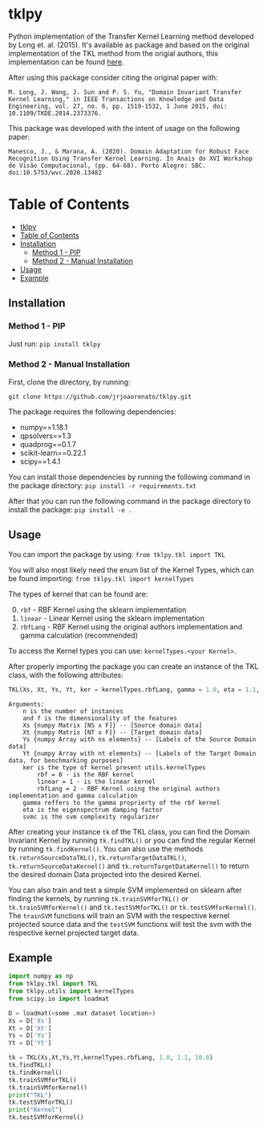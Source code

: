 # tklpy
<!-- WIP: Need to better explain how TKL works -->

Python implementation of the Transfer Kernel Learning method developed by Long et. al. (2015). It's available as package and based on the original implementation of the TKL method from the origial authors, this implementation can be found [here](http://ise.thss.tsinghua.edu.cn/~mlong/doc/transfer-kernel-learning-tkde15.zip).

After using this package consider citing the original paper with:

```
M. Long, J. Wang, J. Sun and P. S. Yu, "Domain Invariant Transfer Kernel Learning," in IEEE Transactions on Knowledge and Data Engineering, vol. 27, no. 6, pp. 1519-1532, 1 June 2015, doi: 10.1109/TKDE.2014.2373376.
```

This package was developed with the intent of usage on the following paper:

```
Manesco, J., & Marana, A. (2020). Domain Adaptation for Robust Face Recognition Using Transfer Kernel Learning. In Anais do XVI Workshop de Visão Computacional, (pp. 64-68). Porto Alegre: SBC. doi:10.5753/wvc.2020.13482
```

# Table of Contents
* [tklpy](#tklpy)
* [Table of Contents](#table-of-contents)
* [Installation](#installation)
    * [Method 1 - PIP](#method-1---pip)
    * [Method 2 - Manual Installation](#method-2---manual-installation)
* [Usage](#usage)
* [Example](#example)

## Installation

### Method 1 - PIP
Just run:
```pip install tklpy``` 

### Method 2 - Manual Installation

First, clone the directory, by running:

```git clone https://github.com/jrjoaorenato/tklpy.git```

The package requires the following dependencies:
- numpy==1.18.1
- qpsolvers==1.3
- quadprog==0.1.7
- scikit-learn==0.22.1
- scipy==1.4.1

You can install those dependencies by running the following command in the package directory:
``` pip install -r requirements.txt ```

After that you can run the following command in the package directory to install the package:
``` pip install -e . ```

## Usage

You can import the package by using:
``` from tklpy.tkl import TKL ```

You will also most likely need the enum list of the Kernel Types, which can be found importing:
``` from tklpy.tkl import kernelTypes ```

The types of kernel that can be found are:

0. `rbf` - RBF Kernel using the sklearn implementation
1. `linear` - Linear Kernel using the sklearn implementation
2. `rbfLang` - RBF Kernel using the original authors implementation and gamma calculation (recommended)

To access the Kernel types you can use: `kernelTypes.<your Kernel>`.

After properly importing the package you can create an instance of the TKL class, with the following attributes:

```python
TKL(Xs, Xt, Ys, Yt, ker = kernelTypes.rbfLang, gamma = 1.0, eta = 1.1, svmc = 10.0)
```

```
Arguments:
    n is the number of instances
    and f is the dimensionality of the features
    Xs {numpy Matrix [NS x F]} -- [Source domain data]
    Xt {numpy Matrix [NT x F]} -- [Target domain data]
    Ys {numpy Array with ns elements} -- [Labels of the Source Domain data]
    Yt {numpy Array with nt elements} -- [Labels of the Target Domain data, for benchmarking purposes]
    ker is the type of kernel present utils.kernelTypes
        rbf = 0 - is the RBF kernel
        linear = 1 - is the linear kernel
        rbfLang = 2 - RBF Kernel using the original authors implementation and gamma calculation
    gamma reffers to the gamma proprierty of the rbf kernel
    eta is the eigenspectrum damping factor
    svmc is the svm complexity regularizer
```

After creating your instance `tk` of the TKL class, you can find the Domain Invariant Kernel by running `tk.findTKL()` or you can find the regular Kernel by running `tk.findKernel()`. You can also use the methods `tk.returnSourceDataTKL()`, `tk.returnTargetDataTKL()`, `tk.returnSourceDataKernel()` and `tk.returnTargetDataKernel()` to return the desired domain Data projected into the desired Kernel.

You can also train and test a simple SVM implemented on sklearn after finding the kernels, by running `tk.trainSVMforTKL()` or `tk.trainSVMforKernel()` and `tk.testSVMforTKL()` or `tk.testSVMforKernel()`. The `trainSVM` functions will train an SVM with the respective kernel projected source data and the `testSVM` functions will test the svm with the respective kernel projected target data.

## Example
```python
import numpy as np
from tklpy.tkl import TKL
from tklpy.utils import kernelTypes
from scipy.io import loadmat

D = loadmat(<some .mat dataset location>)
Xs = D['Xs']
Xt = D['Xt']
Ys = D['Ys']
Yt = D['Yt']

tk = TKL(Xs,Xt,Ys,Yt,kernelTypes.rbfLang, 1.0, 1.1, 10.0)
tk.findTKL()
tk.findKernel()
tk.trainSVMforTKL()
tk.trainSVMforKernel()
print("TKL")
tk.testSVMforTKL()
print("Kernel")
tk.testSVMforKernel()
```
